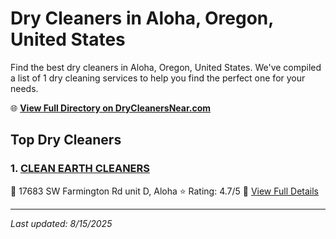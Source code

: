 # Dry Cleaners in Aloha, Oregon, United States

Find the best dry cleaners in Aloha, Oregon, United States. We've compiled a list of 1 dry cleaning services to help you find the perfect one for your needs.

🌐 **[View Full Directory on DryCleanersNear.com](https://drycleanersnear.com/city/US/Oregon/Aloha)**

## Top Dry Cleaners

### 1. [CLEAN EARTH CLEANERS](https://drycleanersnear.com/dryCleaner/68955a4582a21f618f14c15e/clean-earth-cleaners)
📍 17683 SW Farmington Rd unit D, Aloha
⭐ Rating: 4.7/5
🔗 [View Full Details](https://drycleanersnear.com/dryCleaner/68955a4582a21f618f14c15e/clean-earth-cleaners)


---

*Last updated: 8/15/2025*
